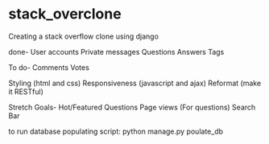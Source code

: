# stack_overclone
Creating a stack overflow clone using django

done-
  User accounts
  Private messages
  Questions
  Answers
  Tags
  
To do-
  Comments
  Votes

  Styling (html and css)
  Responsiveness (javascript and ajax)
  Reformat (make it RESTful)
  
Stretch Goals-
  Hot/Featured Questions
  Page views (For questions)
  Search Bar

to run database populating script: python manage.py poulate_db
